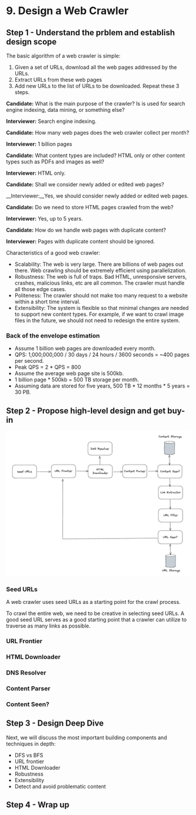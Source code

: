 # 9. Design a Web Crawler

## Step 1 - Understand the prblem and establish design scope

The basic algorithm of a web crawler is simple:

1. Given a set of URLs, download all the web pages addressed by the URLs.
2. Extract URLs from these web pages
3. Add new URLs to the list of URLs to be downloaded. Repeat these 3 steps.

__Candidate:__ What is the main purpose of the crawler? Is is used for search engine indexing, data mining, or something else?

__Interviewer:__ Search engine indexing.

__Candidate:__ How many web pages does the web crawler collect per month?

__Interviewer:__ 1 billion pages

__Candidate:__ What content types are included? HTML only or other content types such as PDFs and images as well?

__Interviewer:__ HTML only.

__Candidate:__ Shall we consider newly added or edited web pages?

__Interviewer:__Yes, we should consider newly added or edited web pages.

__Candidate:__ Do we need to store HTML pages crawled from the web?

__Interviewer:__ Yes, up to 5 years.

__Candidate:__ How do we handle web pages with duplicate content?

__Interviewer:__ Pages with duplicate content should be ignored.

Characteristics of a good web crawler:

- Scalability: The web is very large. There are billions of web pages out there. Web crawling should be extremely efficient using parallelization.
- Robustness: The web is full of traps. Bad HTML, unresponsive servers, crashes, malicious links, etc are all common. The crawler must handle all those edge cases.
- Politeness: The crawler should not make too many request to a website within a short time interval.
- Extensibility: The system is flexible so that minimal changes are needed to support new content types. For example, if we want to crawl image files in the future, we should not need to redesign the entire system.

### Back of the envelope estimation

- Assume 1 billion web pages are downloaded every month.
- QPS: 1,000,000,000 / 30 days / 24 hours / 3600 seconds = ~400 pages per second.
- Peak QPS = 2 * QPS = 800
- Assume the average web page site is 500kb.
- 1 billion page * 500kb = 500 TB storage per month.
- Assuming data are stored for five years, 500 TB * 12 months * 5 years = 30 PB.

## Step 2 - Propose high-level design and get buy-in

![web crawler](../../assets/web-crawler.png)

### Seed URLs

A web crawler uses seed URLs as a starting point for the crawl process.

To crawl the entire web, we need to be creative in selecting seed URLs. A good seed URL serves as a good starting point that a crawler can utilize to traverse as many links as possible.

### URL Frontier

### HTML Downloader

### DNS Resolver

### Content Parser

### Content Seen?

## Step 3 - Design Deep Dive

Next, we will discuss the most important building components and techniques in depth:

- DFS vs BFS
- URL frontier
- HTML Downloader
- Robustness
- Extensibility
- Detect and avoid problematic content

## Step 4 - Wrap up
